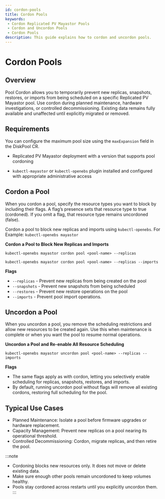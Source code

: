 ```yaml
---
id: cordon-pools
title: Cordon Pools
keywords:
 - Cordon Replicated PV Mayastor Pools
 - Cordon and Uncordon Pools
 - Cordon Pools
description: This guide explains how to cordon and uncordon pools.
---
```


# Cordon Pools

## Overview

Pool Cordon allows you to temporarily prevent new replicas, snapshots, restores, or imports from being scheduled on a specific Replicated PV Mayastor pool.
Use cordon during planned maintenance, hardware investigations, or controlled decommissioning. Existing data remains fully available and unaffected until explicitly migrated or removed.

## Requirements

You can configure the maximum pool size using the `maxExpansion` field in the DiskPool CR.

- Replicated PV Mayastor deployment with a version that supports pool cordoning

- `kubectl-mayastor` or `kubectl-openebs` plugin installed and configured with appropriate administrative access

## Cordon a Pool

When you cordon a pool, specify the resource types you want to block by including their flags. A flag’s presence sets that resource type to true (cordoned). If you omit a flag, that resource type remains uncordoned (false).

Cordon a pool to block new replicas and imports using `kubectl-openebs`. For Example: `kubectl-openebs mayastor`

**Cordon a Pool to Block New Replicas and Imports**

```
kubectl-openebs mayastor cordon pool <pool-name> --replicas
```

```
kubectl-openebs mayastor cordon pool <pool-name> --replicas --imports
```

**Flags**

- `--replicas` - Prevent new replicas from being created on the pool
- `--snapshots` - Prevent new snapshots from being scheduled
- `--restores` - Prevent new restore operations on the pool
- `--imports` - Prevent pool import operations.

## Uncordon a Pool

When you uncordon a pool, you remove the scheduling restrictions and allow new resources to be created again. Use this when maintenance is complete or when you want the pool to resume normal operations.

**Uncordon a Pool and Re-enable All Resource Scheduling**

```
kubectl-openebs mayastor uncordon pool <pool-name> --replicas --imports
```

**Flags**

- The same flags apply as with cordon, letting you selectively enable scheduling for replicas, snapshots, restores, and imports.
- By default, running uncordon pool without flags will remove all existing cordons, restoring full scheduling for the pool.

## Typical Use Cases

- Planned Maintenance: Isolate a pool before firmware upgrades or hardware replacement.
- Capacity Management: Prevent new replicas on a pool nearing its operational threshold.
- Controlled Decommissioning: Cordon, migrate replicas, and then retire the pool.

:::note
- Cordoning blocks new resources only. It does not move or delete existing data.
- Make sure enough other pools remain uncordoned to keep volumes healthy.
- Pools stay cordoned across restarts until you explicitly uncordon them.
:::